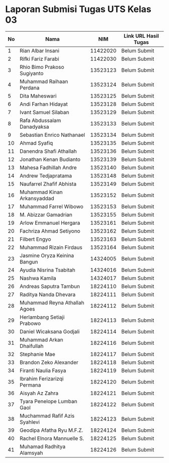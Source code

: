 # Laporan Submisi Tugas UTS Kelas 03

| No | Nama | NIM | Link URL Hasil Tugas |
|----|------|-----|-----------------------|
| 1 | Rian Albar Insani | 11422020 | Belum Submit |
| 2 | Rifki Fariz Farabi | 11422030 | Belum Submit |
| 3 | Rhio Bimo Prakoso Sugiyanto | 13523123 | Belum Submit |
| 4 | Muhammad Raihaan Perdana | 13523124 | Belum Submit |
| 5 | Dita Maheswari | 13523125 | Belum Submit |
| 6 | Andi Farhan Hidayat | 13523128 | Belum Submit |
| 7 | Ivant Samuel Silaban | 13523129 | Belum Submit |
| 8 | Rafa Abdussalam Danadyaksa | 13523133 | Belum Submit |
| 9 | Sebastian Enrico Nathanael | 13523134 | Belum Submit |
| 10 | Ahmad Syafiq | 13523135 | Belum Submit |
| 11 | Danendra Shafi Athallah | 13523136 | Belum Submit |
| 12 | Jonathan Kenan Budianto | 13523139 | Belum Submit |
| 13 | Mahesa Fadhillah Andre | 13523140 | Belum Submit |
| 14 | Andrew Tedjapratama | 13523148 | Belum Submit |
| 15 | Naufarrel Zhafif Abhista | 13523149 | Belum Submit |
| 16 | Muhammad Kinan Arkansyaddad | 13523152 | Belum Submit |
| 17 | Muhammad Farrel Wibowo | 13523153 | Belum Submit |
| 18 | M. Abizzar Gamadrian | 13523155 | Belum Submit |
| 19 | Arlow Emmanuel Hergara | 13523161 | Belum Submit |
| 20 | Fachriza Ahmad Setiyono | 13523162 | Belum Submit |
| 21 | Filbert Engyo | 13523163 | Belum Submit |
| 22 | Muhammad Rizain Firdaus | 13523164 | Belum Submit |
| 23 | Jasmine Oryza Keinina Bangun | 14324005 | Belum Submit |
| 24 | Ayudia Nisrina Tsabitah | 14324016 | Belum Submit |
| 25 | Nashwa Kamila | 14324017 | Belum Submit |
| 26 | Andreas Saputra Tambun | 18224110 | Belum Submit |
| 27 | Raditya Nanda Dhevara | 18224111 | Belum Submit |
| 28 | Muhammad Reyna Athallah Agoes | 18224112 | Belum Submit |
| 29 | Herlambang Setiaji Prabowo | 18224113 | Belum Submit |
| 30 | Daniel Wicaksana Godjali | 18224114 | Belum Submit |
| 31 | Muhammad Arkan Dhaifullah | 18224116 | Belum Submit |
| 32 | Stephanie Mae | 18224117 | Belum Submit |
| 33 | Brandon Zeko Alexander | 18224118 | Belum Submit |
| 34 | Firanti Naulia Fasya | 18224119 | Belum Submit |
| 35 | Ibrahim Ferizarizqi Permana | 18224120 | Belum Submit |
| 36 | Aisyah Az Zahra | 18224121 | Belum Submit |
| 37 | Tyara Penelope Lumban Gaol | 18224122 | Belum Submit |
| 38 | Muchammad Rafif Azis Syahlevi | 18224123 | Belum Submit |
| 39 | Geodipa Afatha Ryu M.F.Z. | 18224124 | Belum Submit |
| 40 | Rachel Elnora Mannuelle S. | 18224125 | Belum Submit |
| 41 | Muhamad Radhitya Alamsyah | 18224126 | Belum Submit |